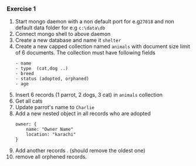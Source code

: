 ### Exercise 1

1. Start mongo daemon with a non default port for e.g`27018` and non default data folder for e.g `c:\data\db`
2. Connect mongo shell to above daemon
3. Create a new database and name it `shelter`
4. Create a new capped collection named `animals` with document size limit of 6 documents. The collection must have following fields
     ```
     - name
     - type  (cat,dog ..)
     - breed
     - status (adopted, orphaned)
     - age
     ```
5. Insert 6 records (1 parrot, 2 dogs, 3 cat) in `animals` collection
6. Get all cats
7. Update parrot's name to `Charlie`
8. Add a new nested object in all records who are adopted
   ```
   owner: {
       name: "Owner Name"
       location: "karachi"
   }
   ```
9. Add another records . (should remove the oldest one)
10. remove all orphened records.
